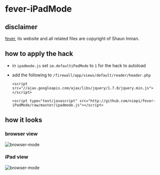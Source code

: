 # fever-iPadMode #

## disclaimer ##
[fever](http://feedafever.com/), its website and all related files are copyright of Shaun Inman.

## how to apply the hack ##

- in `ipadmode.js` set `im.defaultiPadMode` to `1` for the hack to autoload 
- add the following to `/firewall/app/views/default/reader/header.php`


    `<script src="//ajax.googleapis.com/ajax/libs/jquery/1.7.0/jquery.min.js"></script>`
   
 	`<script type="text/javascript" src="http://github.com/niepi/fever-iPadMode/raw/master/ipadmode.js"></script>`

## how it looks ##
### browser view ###
![browser-mode](http://github.com/niepi/fever-iPadMode/raw/master/browser-mode.png   "browser-mode")


### iPad view ###
![browser-mode](http://github.com/niepi/fever-iPadMode/raw/master/ipad-mode.png   "ipad-mode")

